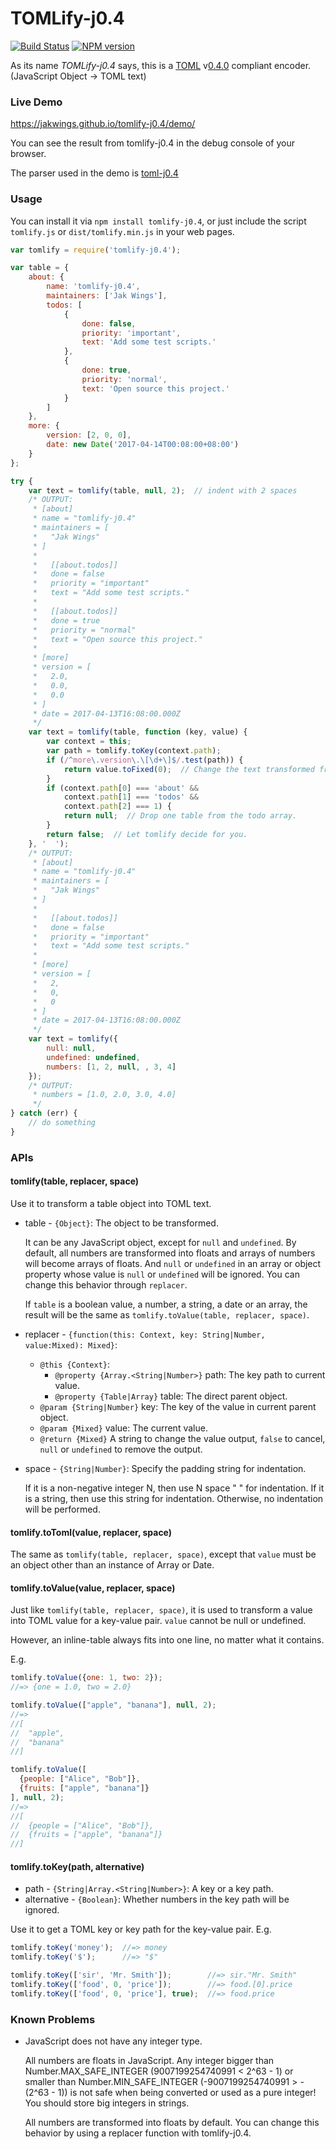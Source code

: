 # TOMLify-j0.4

[![Build Status](https://travis-ci.org/jakwings/tomlify-j0.4.svg)](https://travis-ci.org/jakwings/tomlify-j0.4)
[![NPM version](https://badge.fury.io/js/tomlify-j0.4.svg)](http://badge.fury.io/js/tomlify-j0.4)

As its name *TOMLify-j0.4* says, this is a [TOML] v[0.4.0] compliant encoder.
(JavaScript Object -> TOML text)

[TOML]: https://github.com/toml-lang/toml
[0.4.0]: https://github.com/toml-lang/toml/blob/master/versions/en/toml-v0.4.0.md


### Live Demo

<https://jakwings.github.io/tomlify-j0.4/demo/>

You can see the result from tomlify-j0.4 in the debug console of your browser.

The parser used in the demo is [toml-j0.4]

[toml-j0.4]: https://github.com/jakwings/toml-j0.4


### Usage

You can install it via `npm install tomlify-j0.4`, or just include the script
`tomlify.js` or `dist/tomlify.min.js` in your web pages.

```javascript
var tomlify = require('tomlify-j0.4');

var table = {
    about: {
        name: 'tomlify-j0.4',
        maintainers: ['Jak Wings'],
        todos: [
            {
                done: false,
                priority: 'important',
                text: 'Add some test scripts.'
            },
            {
                done: true,
                priority: 'normal',
                text: 'Open source this project.'
            }
        ]
    },
    more: {
        version: [2, 0, 0],
        date: new Date('2017-04-14T00:08:00+08:00')
    }
};

try {
    var text = tomlify(table, null, 2);  // indent with 2 spaces
    /* OUTPUT:
     * [about]
     * name = "tomlify-j0.4"
     * maintainers = [
     *   "Jak Wings"
     * ]
     *
     *   [[about.todos]]
     *   done = false
     *   priority = "important"
     *   text = "Add some test scripts."
     *
     *   [[about.todos]]
     *   done = true
     *   priority = "normal"
     *   text = "Open source this project."
     *
     * [more]
     * version = [
     *   2.0,
     *   0.0,
     *   0.0
     * ]
     * date = 2017-04-13T16:08:00.000Z
     */
    var text = tomlify(table, function (key, value) {
        var context = this;
        var path = tomlify.toKey(context.path);
        if (/^more\.version\.\[\d+\]$/.test(path)) {
            return value.toFixed(0);  // Change the text transformed from the value.
        }
        if (context.path[0] === 'about' &&
            context.path[1] === 'todos' &&
            context.path[2] === 1) {
            return null;  // Drop one table from the todo array.
        }
        return false;  // Let tomlify decide for you.
    }, '  ');
    /* OUTPUT:
     * [about]
     * name = "tomlify-j0.4"
     * maintainers = [
     *   "Jak Wings"
     * ]
     *
     *   [[about.todos]]
     *   done = false
     *   priority = "important"
     *   text = "Add some test scripts."
     *
     * [more]
     * version = [
     *   2,
     *   0,
     *   0
     * ]
     * date = 2017-04-13T16:08:00.000Z
     */
    var text = tomlify({
        null: null,
        undefined: undefined,
        numbers: [1, 2, null, , 3, 4]
    });
    /* OUTPUT:
     * numbers = [1.0, 2.0, 3.0, 4.0]
     */
} catch (err) {
    // do something
}
```


### APIs

#### tomlify(table, replacer, space)

Use it to transform a table object into TOML text.

*   table - `{Object}`: The object to be transformed.

    It can be any JavaScript object, except for `null` and `undefined`. By
    default, all numbers are transformed into floats and arrays of numbers will
    become arrays of floats. And `null` or `undefined` in an array or object
    property whose value is `null` or `undefined` will be ignored. You can
    change this behavior through `replacer`.

    If `table` is a boolean value, a number, a string, a date or an array, the
    result will be the same as `tomlify.toValue(table, replacer, space)`.

*   replacer - `{function(this: Context, key: String|Number, value:Mixed): Mixed}`:

    *   `@this {Context}`:
        *   `@property {Array.<String|Number>}` path: The key path to current value.
        *   `@property {Table|Array}` table: The direct parent object.
    *   `@param {String|Number}` key: The key of the value in current parent object.
    *   `@param {Mixed}` value: The current value.
    *   `@return {Mixed}` A string to change the value output, `false` to
        cancel, `null` or `undefined` to remove the output.

*   space - `{String|Number}`: Specify the padding string for indentation.

    If it is a non-negative integer N, then use N space " " for indentation. If
    it is a string, then use this string for indentation. Otherwise, no
    indentation will be performed.

#### tomlify.toToml(value, replacer, space)

The same as `tomlify(table, replacer, space)`, except that `value` must be an
object other than an instance of Array or Date.

#### tomlify.toValue(value, replacer, space)

Just like `tomlify(table, replacer, space)`, it is used to transform a value
into TOML value for a key-value pair. `value` cannot be null or undefined.

However, an inline-table always fits into one line, no matter what it contains.

E.g.

```javascript
tomlify.toValue({one: 1, two: 2});
//=> {one = 1.0, two = 2.0}

tomlify.toValue(["apple", "banana"], null, 2);
//=>
//[
//  "apple",
//  "banana"
//]

tomlify.toValue([
  {people: ["Alice", "Bob"]},
  {fruits: ["apple", "banana"]}
], null, 2);
//=>
//[
//  {people = ["Alice", "Bob"]},
//  {fruits = ["apple", "banana"]}
//]
```

#### tomlify.toKey(path, alternative)

*   path - `{String|Array.<String|Number>}`: A key or a key path.
*   alternative - `{Boolean}`: Whether numbers in the key path will be ignored.

Use it to get a TOML key or key path for the key-value pair. E.g.

```javascript
tomlify.toKey('money');  //=> money
tomlify.toKey('$');      //=> "$"

tomlify.toKey(['sir', 'Mr. Smith']);        //=> sir."Mr. Smith"
tomlify.toKey(['food', 0, 'price']);        //=> food.[0].price
tomlify.toKey(['food', 0, 'price'], true);  //=> food.price
```


### Known Problems

*   JavaScript does not have any integer type.

    All numbers are floats in JavaScript. Any integer bigger than
    Number.MAX_SAFE_INTEGER (9007199254740991 < 2^63 - 1) or smaller than
    Number.MIN_SAFE_INTEGER (-9007199254740991 > -(2^63 - 1)) is not safe when
    being converted or used as a pure integer! You should store big integers in
    strings.

    All numbers are transformed into floats by default. You can change this
    behavior by using a replacer function with tomlify-j0.4.
